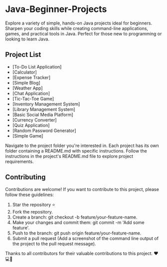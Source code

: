# Java-Beginner-Projects
Explore a variety of simple, hands-on Java projects ideal for beginners. Sharpen your coding skills while creating command-line applications, games, and practical tools in Java. Perfect for those new to programming or looking to learn Java.

## Project List ###

- [To-Do List Application]
- [Calculator]
- [Expense Tracker]
- [Simple Blog]
- [Weather App]
- [Chat Application]
- [Tic-Tac-Toe Game]
- [Inventory Management System]
- [Library Management System]
- [Basic Social Media Platform]
- [Currency Converter]
- [Quiz Application]
- [Random Password Generator]
- [Simple Game]

Navigate to the project folder you're interested in. Each project has its own folder containing a README.md with specific instructions.
Follow the instructions in the project's README.md file to explore project requirements.

## Contributing
Contributions are welcome! If you want to contribute to this project, please follow these guidelines:

1. Star the repository ⭐
2. Fork the repository.
3. Create a branch: git checkout -b feature/your-feature-name.
4. Make your changes and commit them: git commit -m 'Add some feature'.
5. Push to the branch: git push origin feature/your-feature-name.
6. Submit a pull request (Add a screenshot of the command line output of the project to the pull request message).

Thanks to all contributors for their valuable contributions to this project. ❤️💻🚀
